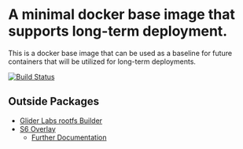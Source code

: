 # A minimal docker base image that supports long-term deployment.

This is a docker base image that can be used as a baseline for future containers that will be utilized for long-term deployments.

 [![Build Status](https://travis-ci.com/chris102994/docker-base-img-alpine.svg?branch=master)](https://travis-ci.com/chris102994/docker-base-img-alpine)

## **Outside Packages**
* [Glider Labs rootfs Builder](https://github.com/gliderlabs/docker-alpine/tree/master/builder)
* [S6 Overlay](https://github.com/just-containers/s6-overlay) 
    * [Further Documentation](https://github.com/just-containers/s6-overlay/blob/master/README.md)
